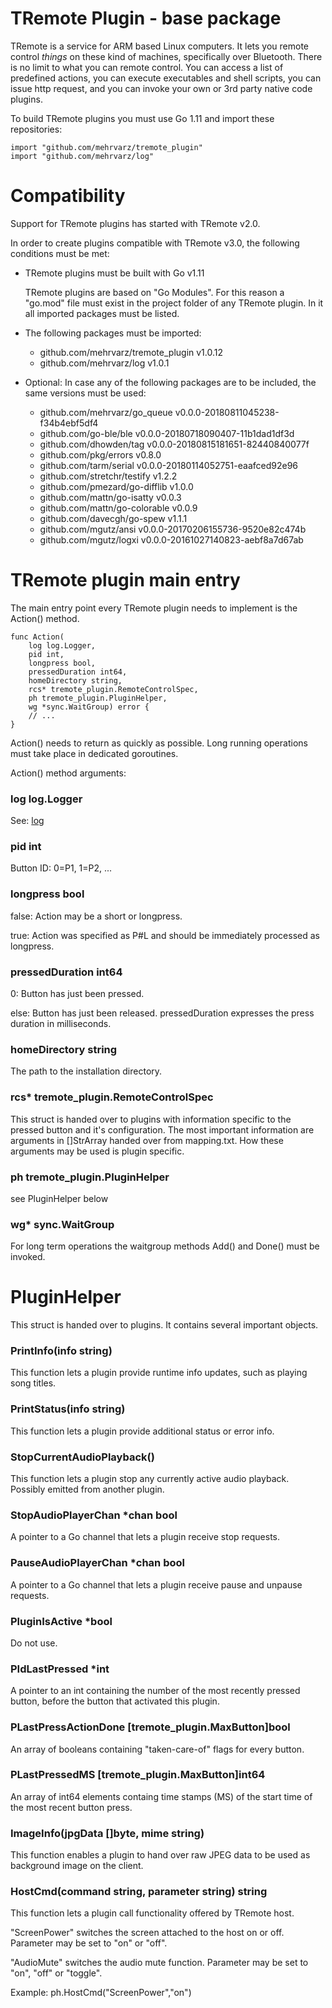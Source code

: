 # TRemote Plugin - base package

TRemote is a service for ARM based Linux computers. It lets you remote control *things* on these kind of machines, specifically over Bluetooth. There is no limit to what you can remote control. You can access a list of predefined actions, you can execute executables and shell scripts, you can issue http request, and you can invoke your own or 3rd party native code plugins.

To build TRemote plugins you must use Go 1.11 and import these repositories:

```
import "github.com/mehrvarz/tremote_plugin"
import "github.com/mehrvarz/log"
```

# Compatibility

Support for TRemote plugins has started with TRemote v2.0.

In order to create plugins compatible with TRemote v3.0, the following conditions must be met:

- TRemote plugins must be built with Go v1.11

  TRemote plugins are based on "Go Modules".
  For this reason a "go.mod" file must exist in the project folder of any TRemote plugin.
  In it all imported packages must be listed.

- The following packages must be imported:

  - github.com/mehrvarz/tremote_plugin v1.0.12
  - github.com/mehrvarz/log v1.0.1

- Optional: In case any of the following packages are to be included, the same versions must be used:

  - github.com/mehrvarz/go_queue v0.0.0-20180811045238-f34b4ebf5df4
  - github.com/go-ble/ble v0.0.0-20180718090407-11b1dad1df3d
  - github.com/dhowden/tag v0.0.0-20180815181651-82440840077f
  - github.com/pkg/errors v0.8.0
  - github.com/tarm/serial v0.0.0-20180114052751-eaafced92e96
  - github.com/stretchr/testify v1.2.2
  - github.com/pmezard/go-difflib v1.0.0
  - github.com/mattn/go-isatty v0.0.3
  - github.com/mattn/go-colorable v0.0.9 
  - github.com/davecgh/go-spew v1.1.1
  - github.com/mgutz/ansi v0.0.0-20170206155736-9520e82c474b
  - github.com/mgutz/logxi v0.0.0-20161027140823-aebf8a7d67ab



# TRemote plugin main entry

The main entry point every TRemote plugin needs to implement is the Action() method.

```
func Action(
	log log.Logger,
	pid int,
	longpress bool,
	pressedDuration int64,
	homeDirectory string,
	rcs* tremote_plugin.RemoteControlSpec,
	ph tremote_plugin.PluginHelper,
	wg *sync.WaitGroup) error {
	// ...
}
```

Action() needs to return as quickly as possible.
Long running operations must take place in dedicated goroutines.

Action() method arguments:

### log log.Logger

See: [log](https://godoc.org/github.com/alexcesaro/log)

### pid int

Button ID: 0=P1, 1=P2, ...

### longpress bool

false: Action may be a short or longpress.

true: Action was specified as P#L and should be immediately processed as longpress.

### pressedDuration int64

0: Button has just been pressed.

else: Button has just been released. pressedDuration expresses the press duration in milliseconds.

### homeDirectory string

The path to the installation directory.

### rcs* tremote_plugin.RemoteControlSpec

This struct is handed over to plugins with information specific to the pressed button and it's configuration. 
The most important information are arguments in []StrArray handed over from mapping.txt. 
How these arguments may be used is plugin specific.

### ph tremote_plugin.PluginHelper

see PluginHelper below

### wg* sync.WaitGroup

For long term operations the waitgroup methods Add() and Done() must be invoked.


# PluginHelper

This struct is handed over to plugins. It contains several important objects. 

### PrintInfo(info string)

This function lets a plugin provide runtime info updates, such as playing song titles.

### PrintStatus(info string)

This function lets a plugin provide additional status or error info.

### StopCurrentAudioPlayback()

This function lets a plugin stop any currently active audio playback. Possibly emitted from another plugin.

### StopAudioPlayerChan *chan bool

A pointer to a Go channel that lets a plugin receive stop requests.

### PauseAudioPlayerChan *chan bool

A pointer to a Go channel that lets a plugin receive pause and unpause requests.

### PluginIsActive *bool

Do not use.

### PIdLastPressed *int

A pointer to an int containing the number of the most recently pressed button, before the button that activated this plugin.

### PLastPressActionDone [tremote_plugin.MaxButton]bool

An array of booleans containing "taken-care-of" flags for every button.

### PLastPressedMS [tremote_plugin.MaxButton]int64

An array of int64 elements containg time stamps (MS) of the start time of the most recent button press.

### ImageInfo(jpgData []byte, mime string)

This function enables a plugin to hand over raw JPEG data to be used as background image on the client.

### HostCmd(command string, parameter string) string

This function lets a plugin call functionality offered by TRemote host.

"ScreenPower" switches the screen attached to the host on or off. Parameter may be set to "on" or "off".

"AudioMute" switches the audio mute function. Parameter may be set to "on", "off" or "toggle".

Example: ph.HostCmd("ScreenPower","on")


